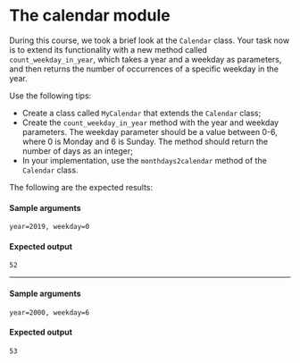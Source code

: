 # The calendar module
During this course, we took a brief look at the ```Calendar``` class. Your task now is to extend its functionality with a new method called ```count_weekday_in_year```, which takes a year and a weekday as parameters, and then returns the number of occurrences of a specific weekday in the year.

Use the following tips:
 - Create a class called ```MyCalendar``` that extends the ```Calendar``` class;
 - Create the ```count_weekday_in_year``` method with the year and weekday parameters. The weekday parameter should be a value between 0-6, where 0 is Monday and 6 is Sunday. The method should return the number of days as an integer;
 - In your implementation, use the ```monthdays2calendar``` method of the ```Calendar``` class.

The following are the expected results:

#### Sample arguments
```
year=2019, weekday=0
```

#### Expected output
```
52
```

<hr>

#### Sample arguments
```
year=2000, weekday=6
```

#### Expected output
```
53
```
